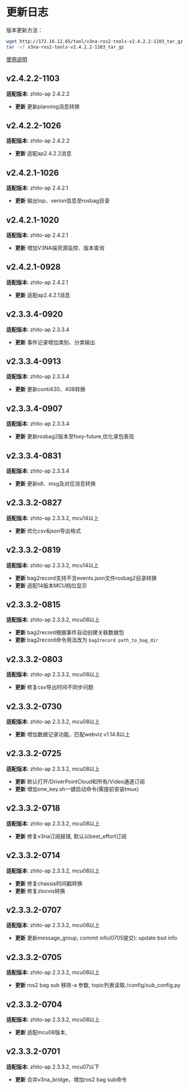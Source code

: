 # 更新日志

版本更新方法：

```bash
wget http://172.16.12.65/tool/v3na-ros2-tools-v2.4.2.2-1103_tar_gz
tar -xf v3na-ros2-tools-v2.4.2.2-1103_tar_gz
```

<a href="#/ros-data" title="使用说明">使用说明</a>

## v2.4.2.2-1103
**适配版本**: zhito-ap 2.4.2.2
* **更新** 更新planning消息转换


## v2.4.2.2-1026
**适配版本**: zhito-ap 2.4.2.2
* **更新** 适配ap2.4.2.2消息

## v2.4.2.1-1026
**适配版本**: zhito-ap 2.4.2.1
* **更新** 输出top、verion信息至rosbag目录

## v2.4.2.1-1020
**适配版本**: zhito-ap 2.4.2.1
* **更新** 增加V3NA端资源监控、版本查询


## v2.4.2.1-0928
**适配版本**: zhito-ap 2.4.2.1
* **更新** 适配ap2.4.2.1消息

## v2.3.3.4-0920
**适配版本**: zhito-ap 2.3.3.4
* **更新** 事件记录增加类别、分类输出

## v2.3.3.4-0913
**适配版本**: zhito-ap 2.3.3.4
* **更新** 更新conti430、408转换


## v2.3.3.4-0907
**适配版本**: zhito-ap 2.3.3.4
* **更新** 更新rosbag2版本至foxy-future,优化录包表现

## v2.3.3.4-0831
**适配版本**: zhito-ap 2.3.3.4
* **更新** 更新idl、msg及对应消息转换


## v2.3.3.2-0827
**适配版本**: zhito-ap 2.3.3.2, mcu14以上
* **更新** 优化csv&json导出格式

## v2.3.3.2-0819
**适配版本**: zhito-ap 2.3.3.2, mcu14以上
* **更新** bag2record支持不含events.json文件rosbag2目录转换
* **更新** 适配14版本MCU档位显示

## v2.3.3.2-0815
**适配版本**: zhito-ap 2.3.3.2, mcu08以上
* **更新** bag2record根据事件自动创建关联数据包
* **更新** bag2record命令用法改为 `bag2record path_to_bag_dir`

## v2.3.3.2-0803
**适配版本**: zhito-ap 2.3.3.2, mcu08以上
* **更新** 修复csv导出时间不同步问题

## v2.3.3.2-0730
**适配版本**: zhito-ap 2.3.3.2, mcu08以上
* **更新** 增加数据记录功能，匹配webviz v1.14.8以上

## v2.3.3.2-0725
**适配版本**: zhito-ap 2.3.3.2, mcu08以上
* **更新** 默认打开/DriverPointCloud和所有/Video通道订阅
* **更新** 增加one_key.sh一键启动命令(需提前安装tmux)

## v2.3.3.2-0718
**适配版本**: zhito-ap 2.3.3.2, mcu08以上
* **更新** 修复v3na订阅报错, 默认以best_effort订阅

## v2.3.3.2-0714
**适配版本**: zhito-ap 2.3.3.2, mcu08以上
* **更新** 修复chassis时间戳转换
* **更新** 修复zlocvis转换

## v2.3.3.2-0707
**适配版本**: zhito-ap 2.3.3.2, mcu08以上
* **更新** 更新message_group, commit info(0705提交): update bsd info

## v2.3.3.2-0705
**适配版本**: zhito-ap 2.3.3.2, mcu08以上
* **更新** ros2 bag sub 移除-a 参数, topic列表读取./config/sub_config.py

## v2.3.3.2-0704
**适配版本**: zhito-ap 2.3.3.2, mcu08以上
* **更新** 适配mcu08版本,

## v2.3.3.2-0701
**适配版本**: zhito-ap 2.3.3.2, mcu07以下
* **更新** 合并v3na_bridge，增加ros2 bag sub命令
